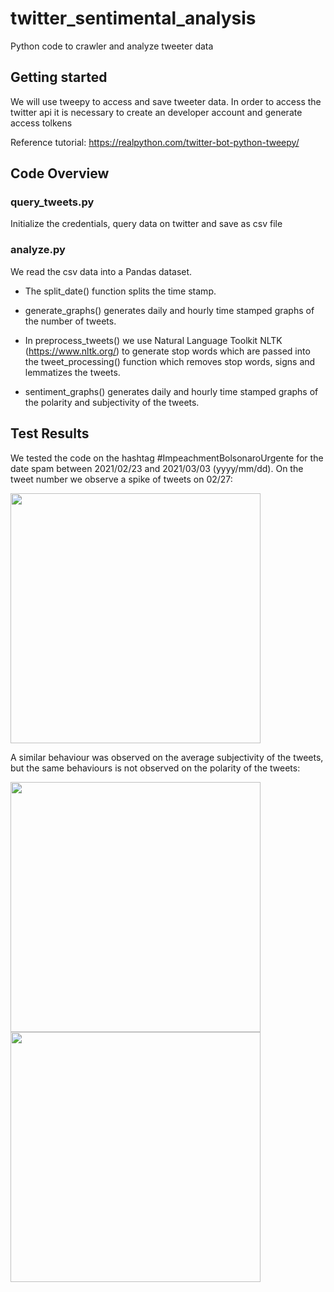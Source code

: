 # twitter_sentimental_analysis

Python code to crawler and analyze tweeter data

## Getting started
 We will use tweepy to access and save tweeter data. In order to access the twitter api it is necessary to create an developer account and generate access tolkens
 
 Reference tutorial:
 https://realpython.com/twitter-bot-python-tweepy/
## Code Overview

### query_tweets.py
Initialize the credentials, query data on twitter and save as csv file

### analyze.py
We read the csv data into a Pandas dataset.

- The split_date() function splits the time stamp.

- generate_graphs() generates daily and hourly time stamped graphs of the number of tweets.

- In preprocess_tweets() we use Natural Language Toolkit NLTK (https://www.nltk.org/) to generate stop words which are passed into the tweet_processing() function which removes stop words, signs and lemmatizes the tweets.

- sentiment_graphs() generates daily and hourly time stamped graphs of the polarity and subjectivity of the tweets.

## Test Results
We tested the code on the hashtag #ImpeachmentBolsonaroUrgente for the date spam between 2021/02/23 and 2021/03/03 (yyyy/mm/dd).
On the tweet number we observe a spike of tweets on 02/27:

<img src="https://user-images.githubusercontent.com/68067140/109921221-d9a5ef00-7cfe-11eb-942a-a499e9f2cb9f.png" width="400">

A similar behaviour was observed on the average subjectivity of the tweets, but the same behaviours is not observed on the polarity of the tweets:

<p float="left">
  <img src="https://user-images.githubusercontent.com/68067140/109921317-078b3380-7cff-11eb-8a5a-419dab9f256f.png" width="400" />
  <img src="https://user-images.githubusercontent.com/68067140/109922850-56d26380-7d01-11eb-8af7-7c5aedef2961.png" width="400" /> 
</p>
